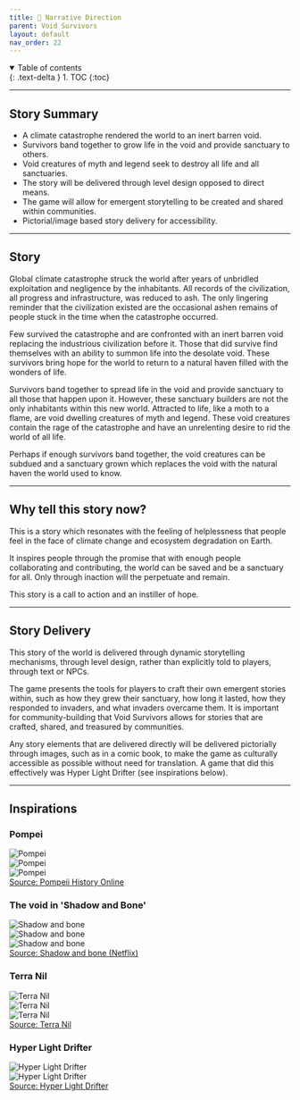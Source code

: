 ```yaml
---
title: 📖 Narrative Direction
parent: Void Survivors
layout: default
nav_order: 22
---
```


<details open markdown="block">
  <summary>
    Table of contents
  </summary>
  {: .text-delta }
1. TOC
{:toc}
</details>

----

## Story Summary

* A climate catastrophe rendered the world to an inert barren void.
* Survivors band together to grow life in the void and provide sanctuary to others.
* Void creatures of myth and legend seek to destroy all life and all sanctuaries.
* The story will be delivered through level design opposed to direct means.
* The game will allow for emergent storytelling to be created and shared within communities.
* Pictorial/image based story delivery for accessibility.

----

## Story

Global climate catastrophe struck the world after years of unbridled exploitation and negligence by the inhabitants. All records of the civilization, all progress and infrastructure, was reduced to ash. The only lingering reminder that the civilization existed are the occasional ashen remains of people stuck in the time when the catastrophe occurred.

Few survived the catastrophe and are confronted with an inert barren void replacing the industrious civilization before it. Those that did survive find themselves with an ability to summon life into the desolate void. These survivors bring hope for the world to return to a natural haven filled with the wonders of life.

Survivors band together to spread life in the void and provide sanctuary to all those that happen upon it. However, these sanctuary builders are not the only inhabitants within this new world. Attracted to life, like a moth to a flame, are void dwelling creatures of myth and legend. These void creatures contain the rage of the catastrophe and have an unrelenting desire to rid the world of all life.

Perhaps if enough survivors band together, the void creatures can be subdued and a sanctuary grown which replaces the void with the natural haven the world used to know.

----

## Why tell this story now?

This is a story which resonates with the feeling of helplessness that people feel in the face of climate change and ecosystem degradation on Earth. 

It inspires people through the promise that with enough people collaborating and contributing, the world can be saved and be a sanctuary for all. Only through inaction will the perpetuate and remain.

This story is a call to action and an instiller of hope.

----

## Story Delivery

This story of the world is delivered through dynamic storytelling mechanisms, through level design, rather than explicitly told to players, through text or NPCs. 

The game presents the tools for players to craft their own emergent stories within, such as how they grew their sanctuary, how long it lasted, how they responded to invaders, and what invaders overcame them. It is important for community-building that Void Survivors allows for stories that are crafted, shared, and treasured by communities.

Any story elements that are delivered directly will be delivered pictorially through images, such as in a comic book, to make the game as culturally accessible as possible without need for translation. A game that did this effectively was Hyper Light Drifter (see inspirations below).

----

## Inspirations

### Pompei

![Pompei](images/pompeii-1.avif)\
![Pompei](images/pompeii-2.jpg)\
![Pompei](images/pompeii-3.webp)\
[Source: Pompeii History Online](https://www.pompeionline.net/en/archaeological-park-of-pompeii/history-of-pompeii)


### The void in 'Shadow and Bone'

![Shadow and bone](images/shadow-and-bone-1.webp)\
![Shadow and bone](images/shadow-and-bone-2.avif)\
![Shadow and bone](images/shadow-and-bone-3.webp)\
[Source: Shadow and bone (Netflix)](https://www.netflix.com/title/80236319)

### Terra Nil

![Terra Nil](images/terra-nil-1.webp)\
![Terra Nil](images/terra-nil-2.webp)\
![Terra Nil](images/terra-nil-3.jpg)\
[Source: Terra Nil](https://store.steampowered.com/app/1593030/Terra_Nil/)

### Hyper Light Drifter

![Hyper Light Drifter](images/hyper-light-drifer-1.webp)\
![Hyper Light Drifter](images/hyper-light-drifter-2.jpg)\
[Source: Hyper Light Drifter](https://store.steampowered.com/app/257850/Hyper_Light_Drifter/)